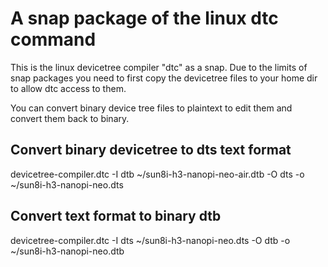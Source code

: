# A snap package of the linux dtc command

This is the linux devicetree compiler "dtc" as a snap.
Due to the limits of snap packages you need to first copy the devicetree files to your home dir to allow dtc access to them.

You can convert binary device tree files to plaintext to edit them and convert them back to binary.

## Convert binary devicetree to dts text format

devicetree-compiler.dtc -I dtb ~/sun8i-h3-nanopi-neo-air.dtb -O dts -o ~/sun8i-h3-nanopi-neo.dts

## Convert text format to binary dtb

devicetree-compiler.dtc -I dts ~/sun8i-h3-nanopi-neo.dts -O dtb -o ~/sun8i-h3-nanopi-neo.dtb
